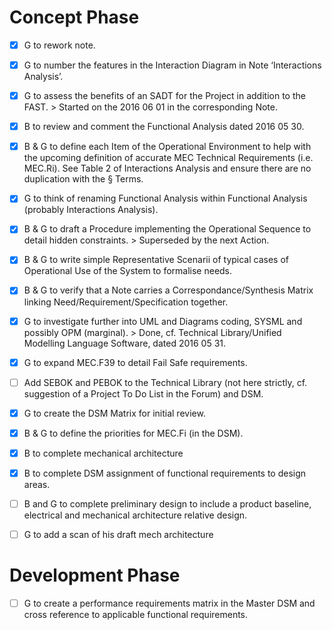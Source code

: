 # Concept Phase
- [x] G to rework note.
- [x] G to number the features in the Interaction Diagram in Note ‘Interactions Analysis’.
- [x] G to assess the benefits of an SADT for the Project in addition to the FAST. > Started on the 2016 06 01 in the corresponding Note.
- [x] B to review and comment the Functional Analysis dated 2016 05 30.
- [x] B & G to define each Item of the Operational Environment to help with the upcoming definition of accurate MEC Technical Requirements (i.e. MEC.Ri). See Table 2 of Interactions Analysis and ensure there are no duplication with the § Terms.
- [x] G to think of renaming Functional Analysis within Functional Analysis (probably Interactions Analysis).
- [x] B & G to draft a Procedure implementing the Operational Sequence to detail hidden constraints. > Superseded by the next Action.
- [x] B & G to write simple Representative Scenarii of typical cases of Operational Use of the System to formalise needs.
- [x]  B & G to verify that a Note carries a Correspondance/Synthesis Matrix linking Need/Requirement/Specification together.
- [x] G to investigate further into UML and Diagrams coding, SYSML and possibly OPM (marginal). > Done, cf. Technical Library/Unified Modelling Language Software, dated 2016 05 31.
- [x] G to expand MEC.F39 to detail Fail Safe requirements.
- [ ] Add SEBOK and PEBOK to the Technical Library (not here strictly, cf. suggestion of a Project To Do List in the Forum) and DSM.
- [x] G to create the DSM Matrix for initial review.
- [x] B & G to define the priorities for MEC.Fi (in the DSM).
- [x] B to complete mechanical architecture
- [x] B to complete DSM assignment of functional requirements to design areas.
- [ ] B and G to complete preliminary design to include a product baseline, electrical and mechanical architecture relative design.
- [ ] G to add a scan of his draft mech architecture



# Development Phase
- [ ] G to create a performance requirements matrix in the Master DSM and cross reference to applicable functional requirements.
